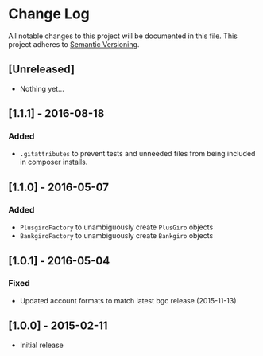 # Change Log
All notable changes to this project will be documented in this file.
This project adheres to [Semantic Versioning](http://semver.org/).

## [Unreleased]

- Nothing yet...

## [1.1.1] - 2016-08-18

### Added
- `.gitattributes` to prevent tests and unneeded files from being included in composer installs.

## [1.1.0] - 2016-05-07

### Added
- `PlusgiroFactory` to unambiguously create `PlusGiro` objects
- `BankgiroFactory` to unambiguously create `Bankgiro` objects

## [1.0.1] - 2016-05-04

### Fixed
- Updated account formats to match latest bgc release (2015-11-13)

## [1.0.0] - 2015-02-11
- Initial release
